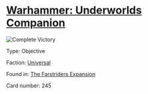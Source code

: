# [Warhammer: Underworlds Companion](https://guidokessels.github.io/wh-underworlds)

  

![Complete Victory](https://warhammerunderworlds.com/wp-content/uploads/sites/6/2018/03/245_ENG.png)



Type: Objective

Faction: [Universal](https://guidokessels.github.io/wh-underworlds/factions/universal.md)

Found in: [The Farstriders Expansion](https://guidokessels.github.io/wh-underworlds/locations/the-farstriders-expansion.md)

Card number: 245
